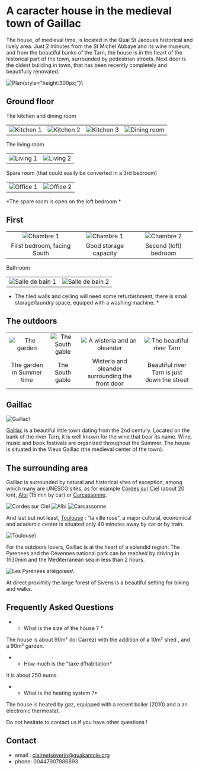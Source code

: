 A caracter house in the medieval town of Gaillac
================================================


The house, of medieval time, is located in the Quai St Jacques historical and lively area.
Just 2 minutes from the St Michel Abbaye and its wine museum, and from the beautiful banks of the Tarn, the house is in the heart of the historical part of the town, surrounded by pedestrian streets. Next door is the oldest building in town, that has been recently completely and beautifully renovated.


![Plan](imgs/plan.png){style="height:300px;"}\ 

Ground floor
-----------------

The kitchen and dining room

|   |   |   |   |
|:-:|:-:|:-:|:-:|
| ![Kitchen 1](imgs/cuisine.jpg) | ![Kitchen 2](imgs/cuisine2.jpg) |  ![Kitchen 3](imgs/cuisine3.jpg) | ![Dining room](imgs/salleamanger.jpg) | 

The living room

|   |   |
|:-:|:-:|
| ![Living 1](imgs/salon1.jpg) | ![Living 2](imgs/salon2.jpg) | 

Spare room (that could easily be converted in a 3rd bedroom)

|   |   |
|:-:|:-:|
| ![Office 1](imgs/bureau1.jpg) | ![Office 2](imgs/bureau2.jpg) | 

*The spare room is open on the loft bedroom  *


First
-------

|   |   |   |
|:-:|:-:|:-:|
| ![Chambre 1](imgs/chambre1.jpg) | ![Chambre 1](imgs/chambre1-2.jpg) | ![Chambre 2](imgs/mezzanine.jpg) | 
| First bedroom, facing South| Good storage capacity | Second (loft) bedroom |

Bathroom

|   |   |
|:-:|:-:|
| ![Salle de bain 1](imgs/sdb.jpg) | ![Salle de bain 2](imgs/sdb2.jpg) | 

* The tiled walls and ceiling will need some refurbishment; there is small storage/laundry space, equiped with a washing machine.  * 



The outdoors
--------------

|   |   |   |   |
|:-:|:-:|:-:|:-:|
| ![The garden](imgs/jardin.jpg) | ![The South gable](imgs/pignon.jpg) | ![A wisteria and an oleander](imgs/rue.jpg) | ![The beautiful river Tarn](imgs/tarn.jpg) | 
| The garden in Summer time| The South gable   | Wisteria and oleander surrounding the front door  | Beautiful river Tarn is just down the street |



Gaillac
-------

![Gaillac](imgs/gaillac.jpg)\ 

[Gaillac](https://en.wikipedia.org/wiki/Gaillac) is a beautiful little town dating from the 2nd century. Located on the bank of the river Tarn, it is well known for the wine that bear its name. Wine, music and book festivals are organized throughout the Summer.
The house is situated in the Vieux Gaillac (the medieval center of the town).


The surrounding area
---------------------

Gaillac is surrounded by natural and historical sites of exception, among which many are UNESCO sites, as for example [Cordes sur
Ciel](http://www.cordessurciel.fr/) (about 20 km), [Albi](www.albi-tourisme.fr) (15 min by car) or [Carcassonne](http://www.tourisme-carcassonne.fr).

![Cordes sur Ciel](imgs/cordes.jpg "Cordes sur Ciel") ![Albi](imgs/albi.jpg "Le centre d'Albi") ![Carcassonne](imgs/carcassonne.jpg "La ville fortifiée de Carcassonne")

And last but not least, [Toulouse](http://www.toulouse-tourisme.com/) : "la ville rose",  a major cultural, economical and academic center is situated only 40 minutes away by car or by train.

![Toulouse](imgs/toulouse.jpg "Vue aérienne de Toulouse")\ 

For the outdoors lovers, Gaillac is at the heart of a splendid region: The Pyrenees and the Cévennes national park can be reached by driving in 1h30min and the Mediterranean sea in less than 2 hours.


![Les Pyrénées ariégoises](imgs/pyrenees.jpg "Les Pyrénées ariégoises")\ 

At direct proximity the large forest of Sivens is a beautiful setting for biking and walks.


Frequently Asked Questions
----------------------------

- * What is the size of the house ? *

The house is about 90m² (loi Carrez) with the addition of a 10m² shed , and a 90m² garden.


- * How much is the "taxe d'habitation*

It is about 250 euros.

- * What is the heating system ?*

The house is heated by gaz, equipped with a recent boiler (2010) and a an electronic thermostat.


Do not hesitate to contact us if you have other questions !


Contact
--------------


- email : [claireetseverin@guakamole.org](mailto:claireetseverin@guakamole.org)
- phone: 00447907986893 

